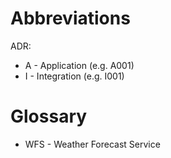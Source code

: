 ﻿# Abbreviations

ADR:
  * A - Application (e.g. A001)
  * I - Integration (e.g. I001)

# Glossary

* WFS - Weather Forecast Service
